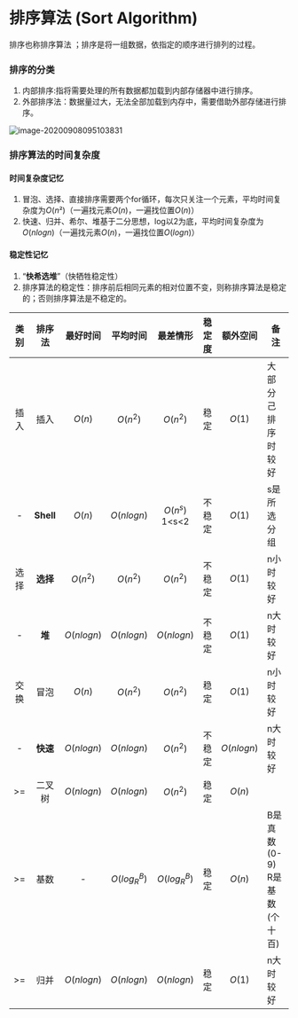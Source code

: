 # 排序算法 (Sort Algorithm)

排序也称排序算法 ；排序是将一组数据，依指定的顺序进行排列的过程。

### 排序的分类

1.  内部排序:指将需要处理的所有数据都加载到内部存储器中进行排序。
2.  外部排序法：数据量过大，无法全部加载到内存中，需要借助外部存储进行排序。

![image-20200908095103831](https://gitee.com/Reanon/upload-markdown-img/raw/master/img/20200908102249.png)

### 排序算法的时间复杂度

#### 时间复杂度记忆

1. 冒泡、选择、直接排序需要两个for循环，每次只关注一个元素，平均时间复杂度为$O(n²$)（一遍找元素$O(n)$，一遍找位置$O(n$)）
2. 快速、归并、希尔、堆基于二分思想，log以2为底，平均时间复杂度为$O(nlogn)$（一遍找元素$O(n)$，一遍找位置$O(logn$)）

#### 稳定性记忆

1. “**快希选堆**”（快牺牲稳定性）
2. 排序算法的稳定性：排序前后相同元素的相对位置不变，则称排序算法是稳定的；否则排序算法是不稳定的。

| 类别 |  排序法   |  最好时间  |   平均时间   |    最差情形    | 稳定度 |  额外空间  | 备注                         |
| :--: | :-------: | :--------: | :----------: | :------------: | :----: | :--------: | ---------------------------- |
| 插入 |   插入    |   $O(n)$   |   $O(n^2)$   |    $O(n^2)$    |  稳定  |   $O(1)$   | 大部分己排序时较好           |
|  -   | **Shell** |   $O(n)$   |  $O(nlogn)$  | $O(n^s)$ 1<s<2 | 不稳定 |   $O(1)$   | s是所选分组                  |
| 选择 | **选择**  |  $O(n^2)$  |   $O(n^2)$   |    $O(n^2)$    | 不稳定 |   $O(1)$   | n小时较好                    |
|  -   |  **堆**   | $O(nlogn)$ |  $O(nlogn)$  |   $O(nlogn)$   | 不稳定 |   $O(1)$   | n大时较好                    |
| 交换 |   冒泡    |   $O(n)$   |   $O(n^2)$   |    $O(n^2)$    |  稳定  |   $O(1)$   | n小时较好                    |
|  -   | **快速**  | $O(nlogn)$ |  $O(nlogn)$  |    $O(n^2)$    | 不稳定 | $O(nlogn)$ | n大时较好                    |
|  >=  |  二叉树   | $O(nlogn)$ |  $O(nlogn)$  |    $O(n^2)$    |  稳定  |   $O(n)$   |                              |
|  >=  |   基数    |     -      | $O(log_R^B)$ |  $O(log_R^B)$  |  稳定  |   $O(n)$   | B是真数(0-9) R是基数(个十百) |
|  >=  |   归并    | $O(nlogn)$ |  $O(nlogn)$  |   $O(nlogn)$   |  稳定  |   $O(1)$   | n大时较好                    |
